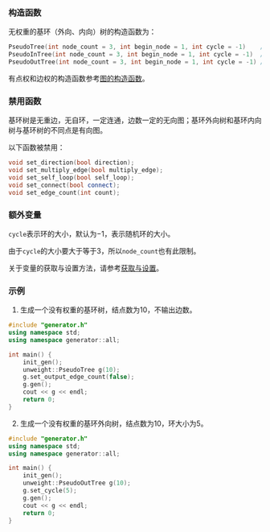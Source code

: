 ### 构造函数

无权重的基环（外向、内向）树的构造函数为：

```cpp
PseudoTree(int node_count = 3, int begin_node = 1, int cycle = -1)    // 基环树
PseudoInTree(int node_count = 3, int begin_node = 1, int cycle = -1)  // 基环外向树
PseudoOutTree(int node_count = 3, int begin_node = 1, int cycle = -1) // 基环内向树
```

有点权和边权的构造函数参考[图的构造函数](/user/rand_tree/basic_tree_graph.md#构造函数)。

### 禁用函数

基环树是无重边，无自环，一定连通，边数一定的无向图；基环外向树和基环内向树与基环树的不同点是有向图。

以下函数被禁用：

```cpp
void set_direction(bool direction);
void set_multiply_edge(bool multiply_edge);
void set_self_loop(bool self_loop);
void set_connect(bool connect);
void set_edge_count(int count);
```

### 额外变量

`cycle`表示环的大小，默认为$-1$，表示随机环的大小。

由于`cycle`的大小要大于等于$3$，所以`node_count`也有此限制。

关于变量的获取与设置方法，请参考[获取与设置](/user/tools/setter_getter.md)。

### 示例

1. 生成一个没有权重的基环树，结点数为$10$，不输出边数。

```cpp
#include "generator.h"
using namespace std;
using namespace generator::all;

int main() {
    init_gen();
    unweight::PseudoTree g(10);
    g.set_output_edge_count(false);
    g.gen();
    cout << g << endl;
    return 0;
}
```

2. 生成一个没有权重的基环外向树，结点数为$10$，环大小为$5$。

```cpp
#include "generator.h"
using namespace std;
using namespace generator::all;

int main() {
    init_gen();
    unweight::PseudoOutTree g(10);
    g.set_cycle(5);
    g.gen();
    cout << g << endl;
    return 0;
}
```